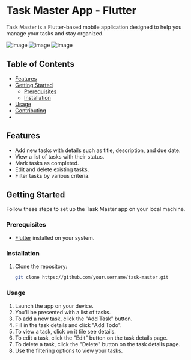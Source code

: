 # Task Master App - Flutter

Task Master is a Flutter-based mobile application designed to help you manage your tasks and stay organized.

![image](https://github.com/akhildev2000/task_master/assets/97657646/8b3d639b-e4cd-4f0f-ad3e-13059552b459)
![image](https://github.com/akhildev2000/task_master/assets/97657646/189a2935-db2d-4a95-8631-bbae9df317bb)
![image](https://github.com/akhildev2000/task_master/assets/97657646/53aed234-b765-4e46-b8b5-9a3688bb5ada)



## Table of Contents

- [Features](#features)
- [Getting Started](#getting-started)
  - [Prerequisites](#prerequisites)
  - [Installation](#installation)
- [Usage](#usage)
- [Contributing](#contributing)
- 
## Features

- Add new tasks with details such as title, description, and due date.
- View a list of tasks with their status.
- Mark tasks as completed.
- Edit and delete existing tasks.
- Filter tasks by various criteria.

## Getting Started

Follow these steps to set up the Task Master app on your local machine.

### Prerequisites

- [Flutter](https://flutter.dev/docs/get-started/install) installed on your system.

### Installation

1. Clone the repository:

   ```bash
   git clone https://github.com/yourusername/task-master.git

### Usage

1. Launch the app on your device.
2. You'll be presented with a list of tasks.
3. To add a new task, click the "Add Task" button.
3. Fill in the task details and click "Add Todo".
4. To view a task, click on it tile see  details.
5. To edit a task, click the "Edit" button on the task details page.
6. To delete a task, click the "Delete" button on the task details page.
7. Use the filtering options to view your tasks.

